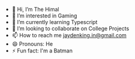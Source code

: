 - 👋 Hi, I’m The Himal
- 👀 I’m interested in Gaming
- 🌱 I’m currently learning Typescript
- 💞️ I’m looking to collaborate on College Projects
- 📫 How to reach me jaydenking.in@gmail.com
- 😄 Pronouns: He
- ⚡ Fun fact: I'm a Batman

<!---
himal2222/himal2222 is a ✨ special ✨ repository because its `README.md` (this file) appears on your GitHub profile.
You can click the Preview link to take a look at your changes.
--->
